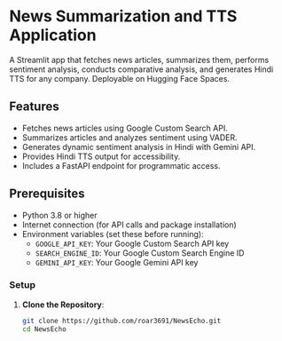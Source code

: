 # News Summarization and TTS Application

A Streamlit app that fetches news articles, summarizes them, performs sentiment analysis, conducts comparative analysis, and generates Hindi TTS for any company. Deployable on Hugging Face Spaces.

## Features
- Fetches news articles using Google Custom Search API.
- Summarizes articles and analyzes sentiment using VADER.
- Generates dynamic sentiment analysis in Hindi with Gemini API.
- Provides Hindi TTS output for accessibility.
- Includes a FastAPI endpoint for programmatic access.

## Prerequisites
- Python 3.8 or higher
- Internet connection (for API calls and package installation)
- Environment variables (set these before running):
  - `GOOGLE_API_KEY`: Your Google Custom Search API key
  - `SEARCH_ENGINE_ID`: Your Google Custom Search Engine ID
  - `GEMINI_API_KEY`: Your Google Gemini API key


### Setup
1. **Clone the Repository**:
   ```bash
   git clone https://github.com/roar3691/NewsEcho.git
   cd NewsEcho

